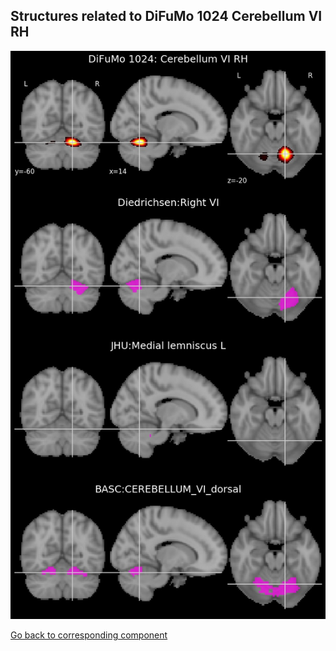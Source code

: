 


## Structures related to DiFuMo 1024 Cerebellum VI RH

![987](987.jpg "Structures related to DiFuMo 1024 Cerebellum VI RH")

[Go back to corresponding component](https://parietal-inria.github.io/DiFuMo/1024/html/987.html)